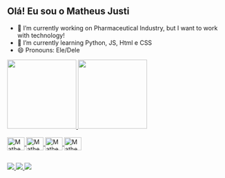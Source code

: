 ## Olá! Eu sou o Matheus Justi


- 🔭 I’m currently working on Pharmaceutical Industry, but I want to work with technology!
- 🌱 I’m currently learning Python, JS, Html e CSS
- 😄 Pronouns: Ele/Dele

<div>
  <a href="https://github.com/Justimatheus">
    <img height="160em" src="https://github-readme-stats.vercel.app/api?username=Justimatheus&show_icons=true&theme=dark&include_all_commits-true&count_private=true"/>
    <img height="160em" src="https://github-readme-stats.vercel.app/api/top-langs/?username=Justimatheus&layout=compact&langs_count=16&theme=dark"/>
</div>

<div style="display: inline_block"><br>
  <img align="center" alt="Matheus-Js" height="30" width="40" src="https://cdn.jsdelivr.net/gh/devicons/devicon/icons/javascript/javascript-original.svg">
  <img align="center" alt="Matheus-Python" height="30" width="40" src="https://cdn.jsdelivr.net/gh/devicons/devicon/icons/python/python-original.svg">
  <img align="center" alt="Matheus-CSS" height="30" width="40" src="https://cdn.jsdelivr.net/gh/devicons/devicon/icons/css3/css3-original.svg">
  <img align="center" alt="Matheus-HTML" height="30" width="40" src="https://cdn.jsdelivr.net/gh/devicons/devicon/icons/html5/html5-original.svg">

  ##
  
  <div>
    <a href="https://www.linkedin.com/in/matheus-justi-34334a198/" target="_blank"> <img src="https://img.shields.io/badge/LinkedIn-0077B5?style=for-the-badge&logo=linkedin&logoColor=white"/>
    <a href="https://www.facebook.com/matheus.justi" target="_blank"> <img src="https://img.shields.io/badge/Facebook-1877F2?style=for-the-badge&logo=facebook&logoColor=white"/>
    <a href="https://www.instagram.com/justimatheus/" target="_blank"> <img src="https://img.shields.io/badge/Instagram-E4405F?style=for-the-badge&logo=instagram&logoColor=white"/>
  </div>

